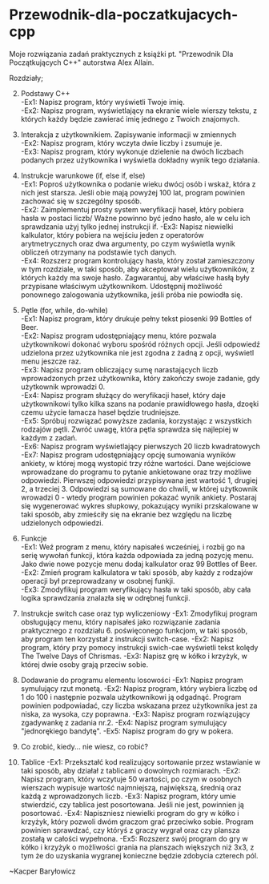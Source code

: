 # Przewodnik-dla-poczatkujacych-cpp
Moje rozwiązania zadań praktycznych z książki pt. "Przewodnik Dla Początkujących C++" autorstwa Alex Allain.

Rozdziały;                                                                                                     

2. Podstawy C++                                                            
  -Ex1: Napisz program, który wyświetli Twoje imię.                                                                                                                    
  -Ex2: Napisz program, wyświetlający na ekranie wiele wierszy tekstu, z których każdy będzie zawierać imię jednego z Twoich znajomych.                                                 

3. Interakcja z użytkownikiem. Zapisywanie informacji w zmiennych                                                                    
  -Ex2: Napisz program, który wczyta dwie liczby i zsumuje je.                                                                          
  -Ex3: Napisz program, który wykonuje dzielenie na dwóch liczbach podanych przez użytkownika i wyświetla dokładny wynik tego działania.                                                      

4. Instrukcje warunkowe (if, else if, else)                                                        
  -Ex1: Poproś użytkownika o podanie wieku dwócj osób i wskaż, która z nich jest starsza. Jeśli obie mają powyżej 100 lat, program powinien zachować się w szczególny sposób.                                    
  -Ex2: Zaimplementuj prosty system weryfikacji haseł, który pobiera hasła w postaci liczb/ Ważne powinno być jedno hasło, ale w celu ich sprawdzania użyj tylko jednej instrukcji if.
  -Ex3: Napisz niewielki kalkulator, który pobiera na wejściu jeden z operatorów arytmetrycznych oraz dwa argumenty, po czym wyświetla wynik obliczeń otrzymany na podstawie tych danych.                  
  -Ex4: Rozszerz program kontrolujący hasła, który został zamieszczony w tym rozdziale, w taki sposób, aby akceptował wielu użytkowników, z których każdy ma swoje hasło. Zagwarantuj, aby właściwe hasłą były przypisane właściwym użytkownikom. Udostępnij możliwość ponownego zalogowania użytkownika, jeśli próba nie powiodła się.                                                                                      

5. Pętle (for, while, do-while)                                
  -Ex1: Napisz program, który drukuje pełny tekst piosenki 99 Bottles of Beer.                                              
  -Ex2: Napisz program udostępniający menu, które pozwala użytkownikowi dokonać wyboru spośród różnych opcji. Jeśli odpowiedź udzielona przez użytkownika nie jest zgodna z żadną z opcji, wyświetl menu jeszcze raz.                   
  -Ex3: Napisz program obliczający sumę narastających liczb wprowadzonych przez użytkownika, który zakończy swoje zadanie, gdy użytkownik wprowadzi 0.                       
  -Ex4: Napisz program służący do weryfikacji haseł, który daje użytkownikowi tylko kilka szans na podanie prawidłowego hasła, dzoęki czemu użycie łamacza haseł będzie trudniejsze.                                            
  -Ex5: Spróbuj rozwiązać powyższe zadania, korzystając z wszystkich rodzajów pętli. Zwróć uwagę, która pętla sprawdza się najlepiej w każdym z zadań.                                                                  
  -Ex6: Napisz program wyświetlający pierwszych 20 liczb kwadratowych                                                                                      
  -Ex7: Napisz program udostępniający opcję sumowania wyników ankiety, w której mogą wystopić trzy różne wartości. Dane wejściowe wprowadzane do programu to pytanie ankietowane oraz trzy możliwe odpowiedzi. Pierwszej odpowiedzi przypisywana jest wartość 1, drugiej 2, a trzeciej 3. Odpowiedzi są sumowane do chwili, w której użytkownik wrowadzi 0 - wtedy program powinien pokazać wynik ankiety. Postaraj się wygenerować wykres słupkowy, pokazujący wyniki przskalowane w taki sposób, aby zmieściły się na ekranie bez względu na liczbę udzielonych odpowiedzi.                                                                                                                          

6. Funkcje                                                                                                  
  -Ex1: Weź program z menu, który napisałeś wcześniej, i rozbij go na serię wywołań funkcji, która każda odpowiada za jedną pozycję menu. Jako dwie nowe pozycje menu dodaj kalkulator oraz 99 Bottles of Beer.        
  -Ex2: Zmień program kalkulatora w taki sposób, aby każdy z rodzajów operacji był przeprowadzany w osobnej funkji.                                                                           
  -Ex3: Zmodyfikuj program weryfikujący hasła w taki sposób, aby cała logika sprawdzania znalazła się w odrębnej funkcji.

7. Instrukcje switch case oraz typ wyliczeniowy
  -Ex1: Zmodyfikuj program obsługujący menu, który napisałeś jako rozwiązanie zadania praktycznego z rozdziału 6. poświęconego funkcjom, w taki sposób, aby program ten korzystał z instrukcji switch-case.
  -Ex2: Napisz program, który przy pomocy instrukcji swich-cae wyświetli tekst kolędy The Twelve Days of Chrismas.
  -Ex3: Napisz grę w kółko i krzyżyk, w której dwie osoby grają przeciw sobie.
                                                                
8. Dodawanie do programu elementu losowości
  -Ex1: Napisz program symulujący rzut monetą.
  -Ex2: Napisz program, który wybiera liczbę od 1 do 100 i następnie pozwala użytkownikowi ją odgadnąć. Program powinien podpowiadać, czy liczba wskazana przez użytkownika jest za niska, za wysoka, czy poprawna.
  -Ex3: Napisz program rozwiązujący zgadywankę z zadania nr.2.
  -Ex4: Napisz program symulujący "jednorękiego bandytę".
  -Ex5: Napisz program do gry w pokera.

9. Co zrobić, kiedy... nie wiesz, co robić?

10. Tablice
  -Ex1: Przekształć kod realizujący sortowanie przez wstawianie w taki sposób, aby działał z tablicami o dowolnych rozmiarach.
  -Ex2: Napisz program, który wczytuje 50 wartości, po czym w osobnych wierszach wypisuje wartość najmniejszą, największą, średnią oraz każdą z wprowadzonych liczb.
  -Ex3: Napisz program, który umie stwierdzić, czy tablica jest posortowana. Jeśli nie jest, powinnien ją posortować.
  -Ex4: Napiszniesz niewielki program do gry w kółko i krzyżyk, który pozwoli dwóm graczom grać przeciwko sobie. Program powinien sprawdzać, czy któryś z graczy wygrał oraz czy plansza zostałą w całości wypełnona.
  -Ex5: Rozszerz swój program do gry w kółko i krzyżyk o możliwości grania na planszach większych niż 3x3, z tym że do uzyskania wygranej konieczne będzie zdobycia czterech pól.                           
  

~Kacper Baryłowicz
